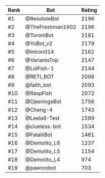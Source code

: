Rank|Bot|Rating
---|---|---
#1|@ResoluteBot|2196
#2|@TheFreshman1902|2196
#3|@ToromBot|2181
#4|@YoBot_v2|2179
#5|@Intron014|2162
#6|@VariantsTop|2147
#7|@LolFish-1|2144
#8|@RETI_BOT|2098
#9|@faith_bot|2093
#10|@RaspFish|2072
#11|@OpeningsBot|1756
#12|@Cheng-4|1743
#13|@Leela8-Test|1599
#14|@clueless-bot|1534
#15|@FataliiBot|1461
#16|@Demolito_L6|1237
#17|@Demolito_L5|1154
#18|@Demolito_L4|974
#19|@pawnrobot|703
